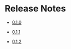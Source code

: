 # Release Notes

- [0.1.0](../releasenotes/0.1.0.md)

- [0.1.1](../releasenotes/0.1.1.md)

- [0.1.2](../releasenotes/0.1.2.md)